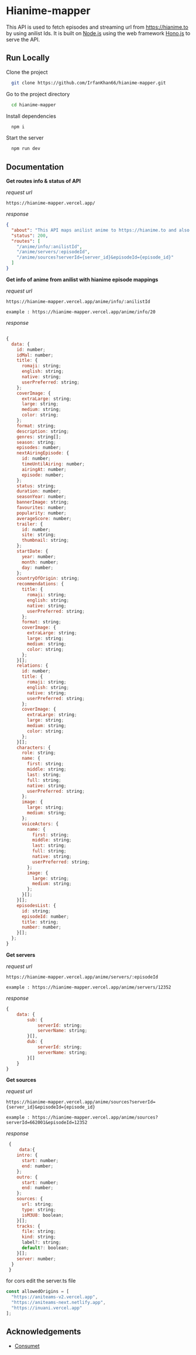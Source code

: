 # Hianime-mapper

This API is used to fetch episodes and streaming url from https://hianime.to by using anilist Ids. It is built on [Node.js](https://nodejs.org) using the web framework [Hono.js](https://hono.dev) to serve the API.

## Run Locally

Clone the project

```bash
  git clone https://github.com/IrfanKhan66/hianime-mapper.git
```

Go to the project directory

```bash
  cd hianime-mapper
```

Install dependencies

```bash
  npm i
```

Start the server

```bash
  npm run dev
```

## Documentation

**Get routes info & status of API**

_request url_

```url
https://hianime-mapper.vercel.app/

```

_response_

```json
{
  "about": "This API maps anilist anime to https://hianime.to and also returns the M3U8 links !",
  "status": 200,
  "routes": [
    "/anime/info/:anilistId",
    "/anime/servers/:episodeId",
    "/anime/sources?serverId={server_id}&episodeId={episode_id}"
  ]
}
```

**Get info of anime from anilist with hianime episode mappings**

_request url_

```url
https://hianime-mapper.vercel.app/anime/info/:anilistId

example : https://hianime-mapper.vercel.app/anime/info/20
```

_response_

```javascript

{
  data: {
    id: number;
    idMal: number;
    title: {
      romaji: string;
      english: string;
      native: string;
      userPreferred: string;
    };
    coverImage: {
      extraLarge: string;
      large: string;
      medium: string;
      color: string;
    };
    format: string;
    description: string;
    genres: string[];
    season: string;
    episodes: number;
    nextAiringEpisode: {
      id: number;
      timeUntilAiring: number;
      airingAt: number;
      episode: number;
    };
    status: string;
    duration: number;
    seasonYear: number;
    bannerImage: string;
    favourites: number;
    popularity: number;
    averageScore: number;
    trailer: {
      id: number;
      site: string;
      thumbnail: string;
    };
    startDate: {
      year: number;
      month: number;
      day: number;
    };
    countryOfOrigin: string;
    recommendations: {
      title: {
        romaji: string;
        english: string;
        native: string;
        userPreferred: string;
      };
      format: string;
      coverImage: {
        extraLarge: string;
        large: string;
        medium: string;
        color: string;
      };
    }[];
    relations: {
      id: number;
      title: {
        romaji: string;
        english: string;
        native: string;
        userPreferred: string;
      };
      coverImage: {
        extraLarge: string;
        large: string;
        medium: string;
        color: string;
      };
    }[];
    characters: {
      role: string;
      name: {
        first: string;
        middle: string;
        last: string;
        full: string;
        native: string;
        userPreferred: string;
      };
      image: {
        large: string;
        medium: string;
      };
      voiceActors: {
        name: {
          first: string;
          middle: string;
          last: string;
          full: string;
          native: string;
          userPreferred: string;
        };
        image: {
          large: string;
          medium: string;
        };
      }[];
    }[];
    episodesList: {
      id: string;
      episodeId: number;
      title: string;
      number: number;
    }[];
  };
}


```

**Get servers**

_request url_

```url
https://hianime-mapper.vercel.app/anime/servers/:episodeId

example : https://hianime-mapper.vercel.app/anime/servers/12352
```

_response_

```javascript
{
    data: {
        sub: {
            serverId: string;
            serverName: string;
        }[],
        dub: {
            serverId: string;
            serverName: string;
        }[]
    }
}
```

**Get sources**

_request url_

```url
https://hianime-mapper.vercel.app/anime/sources?serverId={server_id}&episodeId={episode_id}

example : https://hianime-mapper.vercel.app/anime/sources?serverId=662001&episodeId=12352

```

_response_

```javascript
 {
     data:{
    intro: {
      start: number;
      end: number;
    };
    outro: {
      start: number;
      end: number;
    };
    sources: {
      url: string;
      type: string;
      isM3U8: boolean;
    }[];
    tracks: {
      file: string;
      kind: string;
      label?: string;
      default?: boolean;
    }[];
    server: number;
  }
 }
```
for cors  edit the server.ts file 
```javascript
const allowedOrigins = [
  "https://aniteams-v2.vercel.app",
  "https://aniteams-next.netlify.app",
  "https://inuani.vercel.app"
];
```
## Acknowledgements

- [Consumet](https://github.com/consumet/consumet.ts)
